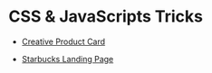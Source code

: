 # CSS & JavaScripts Tricks

- [Creative Product Card](https://moraescodes.github.io/css-javascripts-tricks/creative-product-card/)

- [Starbucks Landing Page](https://moraescodes.github.io/css-javascripts-tricks/starbucks-landing-page/)